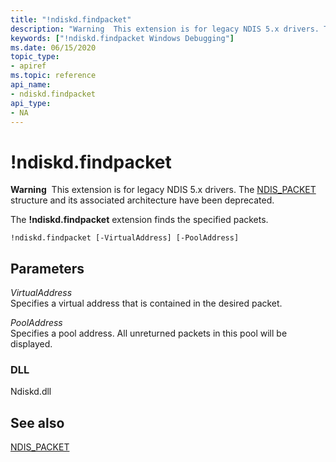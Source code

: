 ```yaml
---
title: "!ndiskd.findpacket"
description: "Warning  This extension is for legacy NDIS 5.x drivers. The NDIS_PACKET structure and its associated architecture have been deprecated. The ndiskd.findpacket extension finds the specified packets."
keywords: ["!ndiskd.findpacket Windows Debugging"]
ms.date: 06/15/2020
topic_type:
- apiref
ms.topic: reference
api_name:
- ndiskd.findpacket
api_type:
- NA
---
```


# !ndiskd.findpacket

**Warning**  This extension is for legacy NDIS 5.x drivers. The [NDIS\_PACKET](/previous-versions/windows/hardware/network/ff557086(v=vs.85)) structure and its associated architecture have been deprecated.

The **!ndiskd.findpacket** extension finds the specified packets.

```console
!ndiskd.findpacket [-VirtualAddress] [-PoolAddress]  
```

## Parameters

<span id="_______VirtualAddress______"></span><span id="_______virtualaddress______"></span><span id="_______VIRTUALADDRESS______"></span> *VirtualAddress*   
Specifies a virtual address that is contained in the desired packet.

<span id="_______PoolAddress______"></span><span id="_______pooladdress______"></span><span id="_______POOLADDRESS______"></span> *PoolAddress*   
Specifies a pool address. All unreturned packets in this pool will be displayed.

### DLL

Ndiskd.dll

## See also

[NDIS\_PACKET](/previous-versions/windows/hardware/network/ff557086(v=vs.85))

